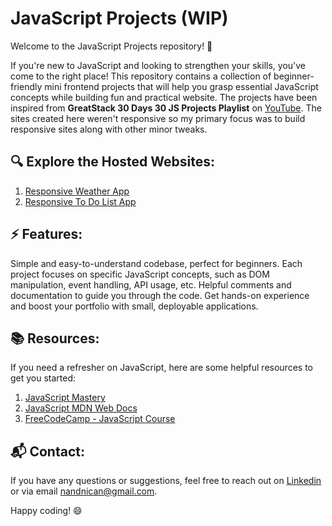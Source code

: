 # JavaScript Projects (WIP)

Welcome to the JavaScript Projects repository! 🚀

If you're new to JavaScript and looking to strengthen your skills, you've come to the right place! This repository contains a collection of beginner-friendly mini frontend projects that will help you grasp essential JavaScript concepts while building fun and practical website. The projects have been inspired from **GreatStack 30 Days 30 JS Projects Playlist** on [YouTube](https://www.youtube.com/playlist?list=PLjwm_8O3suyOgDS_Z8AWbbq3zpCmR-WE9). The sites created here weren't responsive so my primary focus was to build responsive sites along with other minor tweaks.

## 🔍  Explore the Hosted Websites:

1. [Responsive Weather App](https://nandnii-weather-app.netlify.app/)
2. [Responsive To Do List App](https://nandnii-todo.netlify.app/)


## ⚡️ Features:

Simple and easy-to-understand codebase, perfect for beginners.
Each project focuses on specific JavaScript concepts, such as DOM manipulation, event handling, API usage, etc.
Helpful comments and documentation to guide you through the code.
Get hands-on experience and boost your portfolio with small, deployable applications.

## 📚 Resources:
If you need a refresher on JavaScript, here are some helpful resources to get you started:

1. [JavaScript Mastery](https://youtu.be/g7T23Xzys-A)
1. [JavaScript MDN Web Docs](https://developer.mozilla.org/en-US/docs/Web/JavaScript/Guide)
2. [FreeCodeCamp - JavaScript Course](https://www.freecodecamp.org/learn/javascript-algorithms-and-data-structures/)

## 📬 Contact:
If you have any questions or suggestions, feel free to reach out on [Linkedin](https://www.linkedin.com/in/nandnisrivastava/) or via email nandnican@gmail.com.

Happy coding! 😄